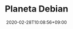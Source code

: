 ---
title: "Planeta Debian"
date: 2020-02-28T10:08:56+09:00
description: "Grelhado"
draft: false
collapsible: true
weight: 1
---